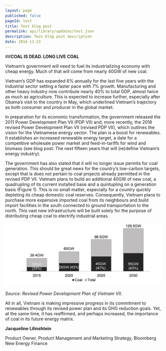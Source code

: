 ```yaml
---
layout: page
published: false 
pageId: test
title: Test blog post
permalink: api/library/updates/test.json
description: Test blog post description
date: 2016-11-23
---
```

##<b>COAL IS DEAD. LONG LIVE COAL</b>

Vietnam’s government will need to fuel its industrializing economy with cheap energy. Much of that will come from nearly 40GW of new coal. 

Vietnam’s GDP has expanded 6% annually for the last five years with the industrial sector setting a faster pace with 7% growth. Manufacturing and other heavy industry now contribute nearly 40% to total GDP, almost twice as much as agriculture. This is expected to increase further, especially after Obama’s visit to the country in May, which underlined Vietnam’s trajectory as both consumer and producer in the global market. 

In preparation for its economic transformation, the government released the 2011 Power Development Plan VII (PDP VII) and, more recently, the 2016 revised Power Development Plan VII (revised PDP VII), which outlines the vision for the Vietnamese energy sector. The plan is a boost for renewables. It establishes an increased renewable energy target, a date for a competitive wholesale power market and feed-in-tariffs for wind and biomass (see blog post: The next fifteen years that will (re)define Vietnam’s energy industry). 

The government has also stated that it will no longer issue permits for coal generation. This should be great news for the country’s low-carbon targets, except that is does not pertain to coal projects already permitted in the revised PDP VII. Vietnam plans to build an additional 40GW of new coal, a quadrupling of its current installed base and a quintupling on a generation basis (Figure 1). This is no small matter, especially for a country quickly depleting its cheap domestic coal reserves. Consequently, Vietnam plans to purchase more expensive imported coal from its neighbours and build import facilities in the south connected to ground transportation to the north.  This vast new infrastructure will be built solely for the purpose of distributing cheap coal to electrify industrial areas. 

![Figure 1:	Vietnam coal capacity as a percentage of total cumulative capacity, according to the revised PDP VII](/assets/images/content/updates/CS2016_blog_Vietnam2_fig1.png)

*Source: Revised Power Development Plan of Vietnam VII.*

All in all, Vietnam is making impressive progress in its commitment to renewables through its revised power plan and its GHG reduction goals. Yet, at the same time, it has reaffirmed, and perhaps increased, the importance of coal in its future energy matrix. 

**Jacqueline Lilinshtein**

Product Owner, Product Management and Marketing Strategy, Bloomberg New Energy Finance
